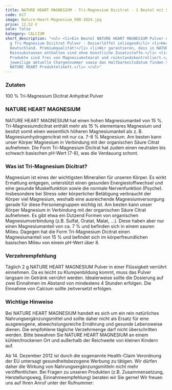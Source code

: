 ```yaml
---
title: NATURE HEART MAGNESIUM - Tri-Magnesium Dicitrat - 1 Beutel mit 500 g Pulver
code: 617
image: Nature-Heart-Magnesium_500-1024.jpg
price: 12,52 €
sale: false
kategory: CALCIUM
short_description: "<ul> <li>Ein Beutel NATURE HEART MAGNESIUM Pulver enthält 500
  g Tri-Magnesium Dicitrat Pulver - Dosierlöffel inliegend</li> <li>Herstellungsort
  Deutschland. Premiumqualität!</li> <li>Wir garantieren, dass in NATURE HEART Produkten
  Reinsubstanzen enthalten sind ohne künstliche Zusatzstoffe.</li> <li>NATURE HEART
  Produkte sind frei von Magnesiumstearat und rückstandskontrolliert.</li> <li>Die
  jeweilige aktuelle Chargennummer sowie das Haltbarkeitsdatum finden Sie auf dem
  NATURE HEART Produktetikett.</li> </ul>"
---
```


<h3>Zutaten</h3>
<p>
  100 % Tri-Magnesium Dicitrat Anhydrat Pulver
</p>

<h3>NATURE HEART MAGNESIUM</h3>
<p>
  NATURE HEART MAGNESIUM hat einen hohen Magnesiumanteil von 15 %.
  Tri-Magnesiumdicitrat enthält mehr als 15 % elementares Magnesium und besitzt somit einen wesentlich höheren Magnesiumanteil als z. B. Magnesiumhydrogencitrat mit nur ca. 7-8 % Magnesium. Am besten kann unser Körper Magnesium in Verbindung mit der organischen Säure Citrat aufnehmen. Die Form Tri-Magnesium Dicitrat hat zudem einen neutralen bis schwach basischen pH-Wert (7-8), was die Verdauung schont.
</p>

<h3>Was ist Tri-Magnesium Dicitrat?</h3>
<p>
  Magnesium ist eines der wichtigsten Mineralien für unseren Körper. Es wirkt Ermattung entgegen, unterstützt einen gesunden Energiestoffwechsel und eine gesunde Muskelfunktion sowie die normale Nervenfunktion (Psyche). Insbesondere bei Stress oder körperlicher Betätigung verbraucht der Körper viel Magnesium, weshalb eine ausreichende Magnesiumversorgung gerade für diese Personengruppen wichtig ist. Am besten kann unser Körper Magnesium in Verbindung mit der organischen Säure Citrat aufnehmen. Es gibt etwa ein Dutzend Formen von organischen Magnesiumverbindung (z.B. Sulfat, Oratat, Malat, …). Diese haben aber nur einen Magnesiumanteil von ca. 7 % und befinden sich in einem sauren Milieu. Dagegen hat die Form Tri-Magnesium Dicitrat einen Magnesiumanteil von 15 % und befindet sich im körperfreundlichen basischen Milieu von einem pH-Wert über 8.
</p>

<h3>Verzehrempfehlung</h3>
<p>
  Täglich 2 g NATURE HEART MAGNESIUM Pulver in einer Flüssigkeit verrührt einnehmen. Da es leicht zu Klumpenbildung kommt, muss das Pulver langsam im Getränk verrührt werden. Idealerweise sollte die Dosierung auf zwei Einnahmen im Abstand von mindestens 4 Stunden erfolgen. Die Einnahme von Calcium sollte zeitversetzt erfolgen.
</p>

<h3>Wichtige Hinweise</h3>
<p>
  Bei NATURE HEART MAGNESIUM handelt es sich um ein rein natürliches Nahrungsergänzungsmittel und sollte daher nicht als Ersatz für eine ausgewogene, abwechslungsreiche Ernährung und gesunde Lebensweise dienen. Die empfohlene tägliche Verzehrmenge darf nicht überschritten werden. Bitte bewahren Sie NATURE HEART MAGNESIUM an einem kühlen/trockenen Ort und außerhalb der Reichweite von kleinen Kindern auf.
</p>
<p>
  Ab 14. Dezember 2012 ist durch die sogenannte Health-Claim Verordnung der EU untersagt gesundheitsbezogene Werbung zu tätigen. Wir dürfen daher die Wirkung von Nahrungsergänzungsmitteln nicht mehr veröffentlichen. Bei Fragen zu unseren Produkten (z.B. Zusammensetzung, Herstellungsweg, Einnahmeempfehlung) beraten wir Sie gerne! Wir freuen uns auf Ihren Anruf unter der Rufnummer:
</p>
